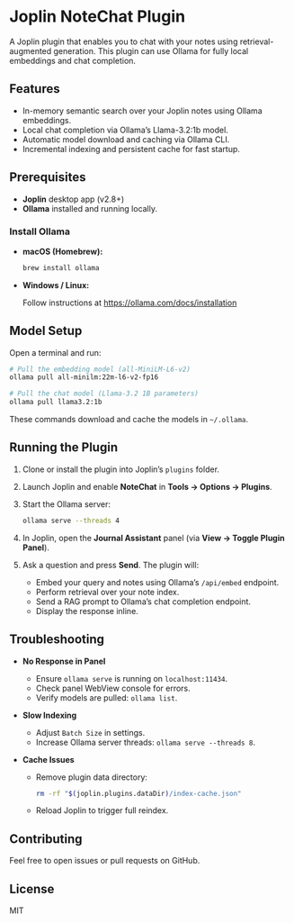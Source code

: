 # Joplin NoteChat Plugin

A Joplin plugin that enables you to chat with your notes using retrieval-augmented generation. This plugin can use Ollama for fully local embeddings and chat completion.

## Features

- In-memory semantic search over your Joplin notes using Ollama embeddings.
- Local chat completion via Ollama’s Llama-3.2:1b model.
- Automatic model download and caching via Ollama CLI.
- Incremental indexing and persistent cache for fast startup.

## Prerequisites

- **Joplin** desktop app (v2.8+)
- **Ollama** installed and running locally.

### Install Ollama

- **macOS (Homebrew):**

  ```bash
  brew install ollama
  ```

- **Windows / Linux:**

  Follow instructions at https://ollama.com/docs/installation

## Model Setup

Open a terminal and run:

```bash
# Pull the embedding model (all-MiniLM-L6-v2)
ollama pull all-minilm:22m-l6-v2-fp16

# Pull the chat model (Llama-3.2 1B parameters)
ollama pull llama3.2:1b
```

These commands download and cache the models in `~/.ollama`.

## Running the Plugin

1. Clone or install the plugin into Joplin’s `plugins` folder.
2. Launch Joplin and enable **NoteChat** in **Tools → Options → Plugins**.
3. Start the Ollama server:

   ```bash
   ollama serve --threads 4
   ```

4. In Joplin, open the **Journal Assistant** panel (via **View → Toggle Plugin Panel**).
5. Ask a question and press **Send**. The plugin will:
   - Embed your query and notes using Ollama’s `/api/embed` endpoint.
   - Perform retrieval over your note index.
   - Send a RAG prompt to Ollama’s chat completion endpoint.
   - Display the response inline.

## Troubleshooting

- **No Response in Panel**  
  - Ensure `ollama serve` is running on `localhost:11434`.
  - Check panel WebView console for errors.
  - Verify models are pulled: `ollama list`.

- **Slow Indexing**  
  - Adjust `Batch Size` in settings.
  - Increase Ollama server threads: `ollama serve --threads 8`.

- **Cache Issues**  
  - Remove plugin data directory:  
    ```bash
    rm -rf "$(joplin.plugins.dataDir)/index-cache.json"
    ```
  - Reload Joplin to trigger full reindex.

## Contributing

Feel free to open issues or pull requests on GitHub.

## License

MIT
